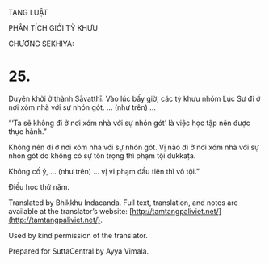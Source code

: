  

TẠNG LUẬT

PHÂN TÍCH GIỚI TỲ KHƯU

CHƯƠNG SEKHIYA:

# 25.

Duyên khởi ở thành Sāvatthī: Vào lúc bấy giờ, các tỳ khưu nhóm Lục Sư đi ở nơi xóm nhà với sự nhón gót. … (như trên) …

“‘Ta sẽ không đi ở nơi xóm nhà với sự nhón gót’ là việc học tập nên được thực hành.”

Không nên đi ở nơi xóm nhà với sự nhón gót. Vị nào đi ở nơi xóm nhà với sự nhón gót do không có sự tôn trọng thì phạm tội dukkaṭa.

Không cố ý, … (như trên) … vị vi phạm đầu tiên thì vô tội.”

Điều học thứ năm.

Translated by Bhikkhu Indacanda. Full text, translation, and notes are available at the translator’s website: [http://tamtangpaliviet.net/](http://tamtangpaliviet.net/).

Used by kind permission of the translator.

Prepared for SuttaCentral by Ayya Vimala.